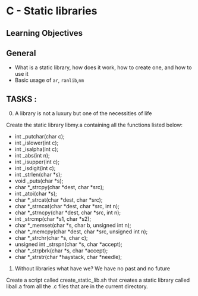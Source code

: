 # C - Static libraries

## Learning Objectives

## General

- What is a static library, how does it work, how to create one, and how to use it
- Basic usage of `ar`, `ranlib`,`nm`

## TASKS :

0. A library is not a luxury but one of the necessities of life

Create the static library libmy.a containing all the functions listed below:

- int _putchar(char c);
- int _islower(int c);
- int _isalpha(int c);
- int _abs(int n);
- int _isupper(int c);
- int _isdigit(int c);
- int _strlen(char *s);
- void _puts(char *s);
- char *_strcpy(char *dest, char *src);
- int _atoi(char *s);
- char *_strcat(char *dest, char *src);
- char *_strncat(char *dest, char *src, int n);
- char *_strncpy(char *dest, char *src, int n);
- int _strcmp(char *s1, char *s2);
- char *_memset(char *s, char b, unsigned int n);
- char *_memcpy(char *dest, char *src, unsigned int n);
- char *_strchr(char *s, char c);
- unsigned int _strspn(char *s, char *accept);
- char *_strpbrk(char *s, char *accept);
- char *_strstr(char *haystack, char *needle);

1. Without libraries what have we? We have no past and no future

Create a script called create_static_lib.sh that creates a static library called liball.a from all the .c files that are in the current directory.



